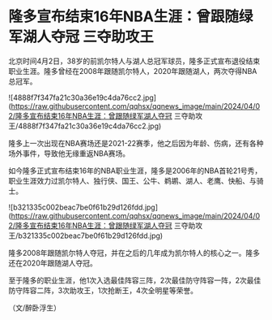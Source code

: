 # 隆多宣布结束16年NBA生涯：曾跟随绿军湖人夺冠 三夺助攻王

北京时间4月2日，38岁的前凯尔特人与湖人总冠军球员，隆多正式宣布退役结束职业生涯。隆多曾经在2008年跟随凯尔特人，2020年跟随湖人，两次夺得NBA总冠军。

![4888f7f347fa21c30a36e19c4da76cc2.jpg](https://raw.githubusercontent.com/qqhsx/qqnews_image/main/2024/04/02/隆多宣布结束16年NBA生涯：曾跟随绿军湖人夺冠 三夺助攻王/4888f7f347fa21c30a36e19c4da76cc2.jpg)

隆多上一次出现在NBA赛场还是2021-22赛季，他之后因为年龄、伤病，还有各种场外事件，导致他无缘重返NBA赛场。

如今隆多正式宣布结束16年的NBA职业生涯，隆多是2006年的NBA首轮21号秀，职业生涯效力过凯尔特人、独行侠、国王、公牛、鹈鹕、湖人、老鹰、快船、与骑士。

![b321335c002beac7be0f61b29d126fdd.jpg](https://raw.githubusercontent.com/qqhsx/qqnews_image/main/2024/04/02/隆多宣布结束16年NBA生涯：曾跟随绿军湖人夺冠 三夺助攻王/b321335c002beac7be0f61b29d126fdd.jpg)

隆多2008年跟随凯尔特人夺冠，并在之后的几年成为凯尔特人的核心之一。隆多还在2020年跟随湖人夺冠。

至于隆多的职业生涯，他1次入选最佳阵容三阵，2次最佳防守阵容一阵，2次最佳防守阵容二阵，3次助攻王，1次抢断王，4次全明星等荣誉。

（文/醉卧浮生）

